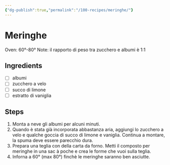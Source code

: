 ```yaml
---
{"dg-publish":true,"permalink":"/100-recipes/meringhe/"}
---
```


# Meringhe
Oven: 60°-80°
Note: il rapporto di peso tra zucchero e albumi è 1:1
## Ingredients
- [ ] albumi
- [ ] zucchero a velo
- [ ] succo di limone
- [ ] estratto di vaniglia
## Steps
1. Monta a neve gli albumi per alcuni minuti.
2. Quando è stata già incorporata abbastanza aria, aggiungi lo zucchero a velo e qualche goccia di succo di limone e vaniglia. Continua a montare, la spuma deve essere parecchio dura.
3. Prepara una teglia con della carta da forno. Metti il composto per meringhe in una sac à poche e crea le forme che vuoi sulla teglia.
4. Inforna a 60° (max 80°) finchè le meringhe saranno ben asciutte.